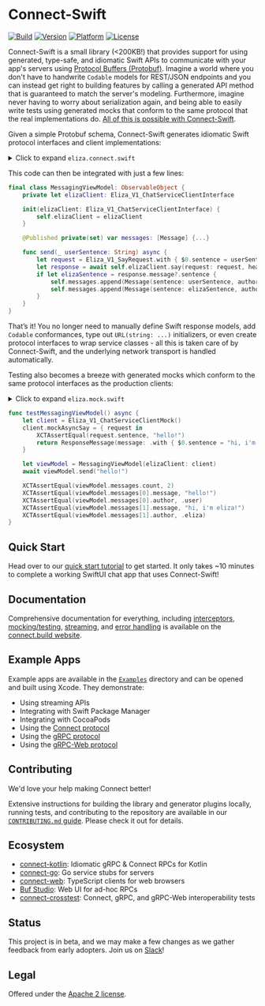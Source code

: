 Connect-Swift
=============

[![Build](https://github.com/bufbuild/connect-swift/actions/workflows/ci.yaml/badge.svg?branch=main)](https://github.com/bufbuild/connect-swift/actions/workflows/ci.yaml)
[![Version](https://img.shields.io/cocoapods/v/Connect-Swift.svg?style=flat)](https://cocoapods.org/pods/Connect-Swift)
[![Platform](https://img.shields.io/cocoapods/p/Connect-Swift.svg?style=flat)](https://cocoapods.org/pods/Connect-Swift)
[![License](https://img.shields.io/cocoapods/l/Connect-Swift.svg?style=flat)](https://cocoapods.org/pods/Connect-Swift)

Connect-Swift is a small library (<200KB!) that provides support for using
generated,
type-safe, and idiomatic Swift APIs to communicate with your app's servers
using [Protocol Buffers (Protobuf)][protobuf].
Imagine a world where
you don't have to handwrite `Codable` models for REST/JSON endpoints
and you can instead get right to building features by calling a generated
API method that is guaranteed to match the server's modeling. Furthermore,
imagine never having to worry about serialization again, and being able to
easily write tests using generated mocks that conform to the same protocol
that the real implementations do.
[All of this is possible with Connect-Swift][blog].

Given a simple Protobuf schema, Connect-Swift generates idiomatic Swift
protocol interfaces and client implementations:

<details><summary>Click to expand <code>eliza.connect.swift</code></summary>

```swift
public protocol Eliza_V1_ChatServiceClientInterface {
    func say(request: Eliza_V1_SayRequest, headers: Headers)
        async -> ResponseMessage<Eliza_V1_SayResponse>
}

public final class Eliza_V1_ChatServiceClient: Eliza_V1_ChatServiceClientInterface {
    private let client: ProtocolClientInterface

    public init(client: ProtocolClientInterface) {
        self.client = client
    }

    public func say(request: Eliza_V1_SayRequest, headers: Headers = [:])
        async -> ResponseMessage<Eliza_V1_SayResponse>
    {
        return await self.client.unary(path: "buf.connect.demo.eliza.v1.ElizaService/Say", request: request, headers: headers)
    }
}
```

</details>

This code can then be integrated with just a few lines:

```swift
final class MessagingViewModel: ObservableObject {
    private let elizaClient: Eliza_V1_ChatServiceClientInterface

    init(elizaClient: Eliza_V1_ChatServiceClientInterface) {
        self.elizaClient = elizaClient
    }

    @Published private(set) var messages: [Message] {...}

    func send(_ userSentence: String) async {
        let request = Eliza_V1_SayRequest.with { $0.sentence = userSentence }
        let response = await self.elizaClient.say(request: request, headers: [:])
        if let elizaSentence = response.message?.sentence {
            self.messages.append(Message(sentence: userSentence, author: .user))
            self.messages.append(Message(sentence: elizaSentence, author: .eliza))
        }
    }
}
```

That’s it! You no longer need to manually define Swift response models,
add `Codable` conformances, type out `URL(string: ...)` initializers,
or even create protocol interfaces to wrap service classes - all this is taken
care of by Connect-Swift, and the underlying network transport is
handled automatically.

Testing also becomes a breeze with generated mocks which conform to the same
protocol interfaces as the production clients:

<details><summary>Click to expand <code>eliza.mock.swift</code></summary>

```swift
open class Eliza_V1_ChatServiceClientMock: Eliza_V1_ChatServiceClientInterface {
    public var mockAsyncSay = { (_: Eliza_V1_SayRequest) -> ResponseMessage<Eliza_V1_Response> in .init(message: .init()) }

    open func say(request: Eliza_V1_SayRequest, headers: Headers = [:])
        async -> ResponseMessage<Eliza_V1_SayResponse>
    {
        return self.mockAsyncSay(request)
    }
}
```

</details>

```swift
func testMessagingViewModel() async {
    let client = Eliza_V1_ChatServiceClientMock()
    client.mockAsyncSay = { request in
        XCTAssertEqual(request.sentence, "hello!")
        return ResponseMessage(message: .with { $0.sentence = "hi, i'm eliza!" })
    }

    let viewModel = MessagingViewModel(elizaClient: client)
    await viewModel.send("hello!")

    XCTAssertEqual(viewModel.messages.count, 2)
    XCTAssertEqual(viewModel.messages[0].message, "hello!")
    XCTAssertEqual(viewModel.messages[0].author, .user)
    XCTAssertEqual(viewModel.messages[1].message, "hi, i'm eliza!")
    XCTAssertEqual(viewModel.messages[1].author, .eliza)
}
```

## Quick Start

Head over to our [quick start tutorial][getting-started] to get started.
It only takes ~10 minutes to complete
a working SwiftUI chat app that uses Connect-Swift!

## Documentation

Comprehensive documentation for everything, including
[interceptors][interceptors], [mocking/testing][testing],
[streaming][streaming], and [error handling][error-handling]
is available on the [connect.build website][getting-started].

## Example Apps

Example apps are available in the [`Examples`](./Examples)
directory and can be opened and built using Xcode. They demonstrate:

- Using streaming APIs
- Integrating with Swift Package Manager
- Integrating with CocoaPods
- Using the [Connect protocol][connect-protocol]
- Using the [gRPC protocol][grpc-protocol]
- Using the [gRPC-Web protocol][grpc-web-protocol]

## Contributing

We'd love your help making Connect better!

Extensive instructions for building the library and generator plugins locally,
running tests, and contributing to the repository are available in our
[`CONTRIBUTING.md` guide](./.github/CONTRIBUTING.md). Please check it out
for details.

## Ecosystem

- [connect-kotlin][connect-kotlin]: Idiomatic gRPC & Connect RPCs for Kotlin
- [connect-go][connect-go]: Go service stubs for servers
- [connect-web][connect-web]: TypeScript clients for web browsers
- [Buf Studio][buf-studio]: Web UI for ad-hoc RPCs
- [connect-crosstest][connect-crosstest]: Connect, gRPC, and gRPC-Web
  interoperability tests

## Status

This project is in beta, and we may make a few changes as we gather feedback
from early adopters. Join us on [Slack][slack]!

## Legal

Offered under the [Apache 2 license](./LICENSE).

[blog]: https://buf.build/blog/announcing-connect-swift
[buf-studio]: https://studio.buf.build
[connect-crosstest]: https://github.com/bufbuild/connect-crosstest
[connect-go]: https://github.com/bufbuild/connect-go
[connect-kotlin]: https://github.com/bufbuild/connect-kotlin
[connect-protocol]: https://connect.build/docs/protocol
[connect-web]: https://www.npmjs.com/package/@bufbuild/connect-web
[error-handling]: https://connect.build/docs/swift/errors
[getting-started]: https://connect.build/docs/swift/getting-started
[grpc-protocol]: https://github.com/grpc/grpc/blob/master/doc/PROTOCOL-HTTP2.md
[grpc-web-protocol]: https://github.com/grpc/grpc/blob/master/doc/PROTOCOL-WEB.md
[interceptors]: https://connect.build/docs/swift/interceptors
[protobuf]: https://developers.google.com/protocol-buffers
[slack]: https://buf.build/links/slack
[streaming]: https://connect.build/docs/swift/using-clients#using-generated-clients
[swift-pm-integration]: https://connect.build/docs/swift/getting-started#add-the-connect-swift-package
[testing]: https://connect.build/docs/swift/testing

